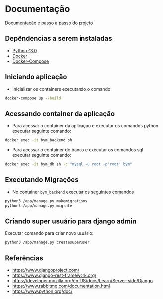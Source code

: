 # Documentação

Documentação e passo a passo do projeto
## Depêndencias a serem instaladas

- [Python ^3.0](https://www.python.org/downloads/)
- [Docker](https://docs.docker.com/engine/install/)
- [Docker-Compose](https://docs.docker.com/compose/install/)

## Iniciando aplicação

- Inicializar os containers executando o comando:

```bash
docker-compose up --build
```

## Acessando container da aplicação

- Para acessar o container da aplicaçao e executar os comandos python executar seguinte comando:

```bash
docker exec -it bym_backend sh
```

- Para acessar o container do banco e executar os comandos sql executar seguinte comando:

```bash
docker exec -it bym_db sh -c "mysql -u root -p'root' bym"
```

## Executando Migrações

- No container `bym_backend` executar os seguintes comandos

```bash
python3 /app/manage.py makemigrations
python3 /app/manage.py migrate
```

## Criando super usuário para django admin

Executar comando para criar novo usuário:

```bash
python3 /app/manage.py createsuperuser
```

## Referências

- https://www.djangoproject.com/
- https://www.django-rest-framework.org/
- https://developer.mozilla.org/en-US/docs/Learn/Server-side/Django
- https://www.rabbitmq.com/documentation.html
- https://www.python.org/doc/